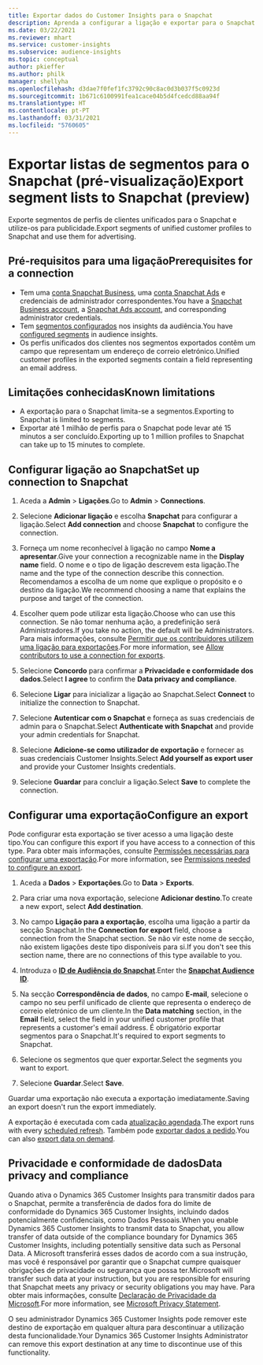 ```yaml
---
title: Exportar dados do Customer Insights para o Snapchat
description: Aprenda a configurar a ligação e exportar para o Snapchat.
ms.date: 03/22/2021
ms.reviewer: mhart
ms.service: customer-insights
ms.subservice: audience-insights
ms.topic: conceptual
author: pkieffer
ms.author: philk
manager: shellyha
ms.openlocfilehash: d3dae7f0fef1fc3792c90c8ac0d3b037f5c0923d
ms.sourcegitcommit: 1b671c6100991fea1cace04b5d4fcedcd88aa94f
ms.translationtype: HT
ms.contentlocale: pt-PT
ms.lasthandoff: 03/31/2021
ms.locfileid: "5760605"
---
```

# <a name="export-segment-lists-to-snapchat-preview"></a><span data-ttu-id="7aceb-103">Exportar listas de segmentos para o Snapchat (pré-visualização)</span><span class="sxs-lookup"><span data-stu-id="7aceb-103">Export segment lists to Snapchat (preview)</span></span>

<span data-ttu-id="7aceb-104">Exporte segmentos de perfis de clientes unificados para o Snapchat e utilize-os para publicidade.</span><span class="sxs-lookup"><span data-stu-id="7aceb-104">Export segments of unified customer profiles to Snapchat and use them for advertising.</span></span> 

## <a name="prerequisites-for-a-connection"></a><span data-ttu-id="7aceb-105">Pré-requisitos para uma ligação</span><span class="sxs-lookup"><span data-stu-id="7aceb-105">Prerequisites for a connection</span></span>

-   <span data-ttu-id="7aceb-106">Tem uma [conta Snapchat Business](https://business.snapchat.com/), uma [conta Snapchat Ads](https://ads.snapchat.com/) e credenciais de administrador correspondentes.</span><span class="sxs-lookup"><span data-stu-id="7aceb-106">You have a [Snapchat Business account](https://business.snapchat.com/), a [Snapchat Ads account](https://ads.snapchat.com/), and corresponding administrator credentials.</span></span>
-   <span data-ttu-id="7aceb-107">Tem [segmentos configurados](segments.md) nos insights da audiência.</span><span class="sxs-lookup"><span data-stu-id="7aceb-107">You have [configured segments](segments.md) in audience insights.</span></span>
-   <span data-ttu-id="7aceb-108">Os perfis unificados dos clientes nos segmentos exportados contêm um campo que representam um endereço de correio eletrónico.</span><span class="sxs-lookup"><span data-stu-id="7aceb-108">Unified customer profiles in the exported segments contain a field representing an email address.</span></span>

## <a name="known-limitations"></a><span data-ttu-id="7aceb-109">Limitações conhecidas</span><span class="sxs-lookup"><span data-stu-id="7aceb-109">Known limitations</span></span>

- <span data-ttu-id="7aceb-110">A exportação para o Snapchat limita-se a segmentos.</span><span class="sxs-lookup"><span data-stu-id="7aceb-110">Exporting to Snapchat is limited to segments.</span></span>
- <span data-ttu-id="7aceb-111">Exportar até 1 milhão de perfis para o Snapchat pode levar até 15 minutos a ser concluído.</span><span class="sxs-lookup"><span data-stu-id="7aceb-111">Exporting up to 1 million profiles to Snapchat can take up to 15 minutes to complete.</span></span> 

## <a name="set-up-connection-to-snapchat"></a><span data-ttu-id="7aceb-112">Configurar ligação ao Snapchat</span><span class="sxs-lookup"><span data-stu-id="7aceb-112">Set up connection to Snapchat</span></span>

1. <span data-ttu-id="7aceb-113">Aceda a **Admin** > **Ligações**.</span><span class="sxs-lookup"><span data-stu-id="7aceb-113">Go to **Admin** > **Connections**.</span></span>

1. <span data-ttu-id="7aceb-114">Selecione **Adicionar ligação** e escolha **Snapchat** para configurar a ligação.</span><span class="sxs-lookup"><span data-stu-id="7aceb-114">Select **Add connection** and choose **Snapchat** to configure the connection.</span></span>

1. <span data-ttu-id="7aceb-115">Forneça um nome reconhecível à ligação no campo **Nome a apresentar**.</span><span class="sxs-lookup"><span data-stu-id="7aceb-115">Give your connection a recognizable name in the **Display name** field.</span></span> <span data-ttu-id="7aceb-116">O nome e o tipo de ligação descrevem esta ligação.</span><span class="sxs-lookup"><span data-stu-id="7aceb-116">The name and the type of the connection describe this connection.</span></span> <span data-ttu-id="7aceb-117">Recomendamos a escolha de um nome que explique o propósito e o destino da ligação.</span><span class="sxs-lookup"><span data-stu-id="7aceb-117">We recommend choosing a name that explains the purpose and target of the connection.</span></span>

1. <span data-ttu-id="7aceb-118">Escolher quem pode utilizar esta ligação.</span><span class="sxs-lookup"><span data-stu-id="7aceb-118">Choose who can use this connection.</span></span> <span data-ttu-id="7aceb-119">Se não tomar nenhuma ação, a predefinição será Administradores.</span><span class="sxs-lookup"><span data-stu-id="7aceb-119">If you take no action, the default will be Administrators.</span></span> <span data-ttu-id="7aceb-120">Para mais informações, consulte [Permitir que os contribuidores utilizem uma ligação para exportações](connections.md#allow-contributors-to-use-a-connection-for-exports).</span><span class="sxs-lookup"><span data-stu-id="7aceb-120">For more information, see [Allow contributors to use a connection for exports](connections.md#allow-contributors-to-use-a-connection-for-exports).</span></span>

1. <span data-ttu-id="7aceb-121">Selecione **Concordo** para confirmar a **Privacidade e conformidade dos dados**.</span><span class="sxs-lookup"><span data-stu-id="7aceb-121">Select **I agree** to confirm the **Data privacy and compliance**.</span></span>

1. <span data-ttu-id="7aceb-122">Selecione **Ligar** para inicializar a ligação ao Snapchat.</span><span class="sxs-lookup"><span data-stu-id="7aceb-122">Select **Connect** to initialize the connection to Snapchat.</span></span>

1. <span data-ttu-id="7aceb-123">Selecione **Autenticar com o Snapchat** e forneça as suas credenciais de admin para o Snapchat.</span><span class="sxs-lookup"><span data-stu-id="7aceb-123">Select **Authenticate with Snapchat** and provide your admin credentials for Snapchat.</span></span> 

1. <span data-ttu-id="7aceb-124">Selecione **Adicione-se como utilizador de exportação** e fornecer as suas credenciais Customer Insights.</span><span class="sxs-lookup"><span data-stu-id="7aceb-124">Select **Add yourself as export user** and provide your Customer Insights credentials.</span></span>

1. <span data-ttu-id="7aceb-125">Selecione **Guardar** para concluir a ligação.</span><span class="sxs-lookup"><span data-stu-id="7aceb-125">Select **Save** to complete the connection.</span></span>

## <a name="configure-an-export"></a><span data-ttu-id="7aceb-126">Configurar uma exportação</span><span class="sxs-lookup"><span data-stu-id="7aceb-126">Configure an export</span></span>

<span data-ttu-id="7aceb-127">Pode configurar esta exportação se tiver acesso a uma ligação deste tipo.</span><span class="sxs-lookup"><span data-stu-id="7aceb-127">You can configure this export if you have access to a connection of this type.</span></span> <span data-ttu-id="7aceb-128">Para obter mais informações, consulte [Permissões necessárias para configurar uma exportação](export-destinations.md#set-up-a-new-export).</span><span class="sxs-lookup"><span data-stu-id="7aceb-128">For more information, see [Permissions needed to configure an export](export-destinations.md#set-up-a-new-export).</span></span>

1. <span data-ttu-id="7aceb-129">Aceda a **Dados** > **Exportações**.</span><span class="sxs-lookup"><span data-stu-id="7aceb-129">Go to **Data** > **Exports**.</span></span>

1. <span data-ttu-id="7aceb-130">Para criar uma nova exportação, selecione **Adicionar destino**.</span><span class="sxs-lookup"><span data-stu-id="7aceb-130">To create a new export, select **Add destination**.</span></span>

1. <span data-ttu-id="7aceb-131">No campo **Ligação para a exportação**, escolha uma ligação a partir da secção Snapchat.</span><span class="sxs-lookup"><span data-stu-id="7aceb-131">In the **Connection for export** field, choose a connection from the Snapchat section.</span></span> <span data-ttu-id="7aceb-132">Se não vir este nome de secção, não existem ligações deste tipo disponíveis para si.</span><span class="sxs-lookup"><span data-stu-id="7aceb-132">If you don't see this section name, there are no connections of this type available to you.</span></span>

1. <span data-ttu-id="7aceb-133">Introduza o [**ID de Audiência do Snapchat**](https://businesshelp.snapchat.com/s/article/custom-audiences).</span><span class="sxs-lookup"><span data-stu-id="7aceb-133">Enter the [**Snapchat Audience ID**](https://businesshelp.snapchat.com/s/article/custom-audiences).</span></span>

1. <span data-ttu-id="7aceb-134">Na secção **Correspondência de dados**, no campo **E-mail**, selecione o campo no seu perfil unificado de cliente que representa o endereço de correio eletrónico de um cliente.</span><span class="sxs-lookup"><span data-stu-id="7aceb-134">In the **Data matching** section, in the **Email** field, select the field in your unified customer profile that represents a customer's email address.</span></span> <span data-ttu-id="7aceb-135">É obrigatório exportar segmentos para o Snapchat.</span><span class="sxs-lookup"><span data-stu-id="7aceb-135">It's required to export segments to Snapchat.</span></span>

1. <span data-ttu-id="7aceb-136">Selecione os segmentos que quer exportar.</span><span class="sxs-lookup"><span data-stu-id="7aceb-136">Select the segments you want to export.</span></span> 

1. <span data-ttu-id="7aceb-137">Selecione **Guardar**.</span><span class="sxs-lookup"><span data-stu-id="7aceb-137">Select **Save**.</span></span>

<span data-ttu-id="7aceb-138">Guardar uma exportação não executa a exportação imediatamente.</span><span class="sxs-lookup"><span data-stu-id="7aceb-138">Saving an export doesn't run the export immediately.</span></span>

<span data-ttu-id="7aceb-139">A exportação é executada com cada [atualização agendada](system.md#schedule-tab).</span><span class="sxs-lookup"><span data-stu-id="7aceb-139">The export runs with every [scheduled refresh](system.md#schedule-tab).</span></span> <span data-ttu-id="7aceb-140">Também pode [exportar dados a pedido](export-destinations.md#run-exports-on-demand).</span><span class="sxs-lookup"><span data-stu-id="7aceb-140">You can also [export data on demand](export-destinations.md#run-exports-on-demand).</span></span> 


## <a name="data-privacy-and-compliance"></a><span data-ttu-id="7aceb-141">Privacidade e conformidade de dados</span><span class="sxs-lookup"><span data-stu-id="7aceb-141">Data privacy and compliance</span></span>

<span data-ttu-id="7aceb-142">Quando ativa o Dynamics 365 Customer Insights para transmitir dados para o Snapchat, permite a transferência de dados fora do limite de conformidade do Dynamics 365 Customer Insights, incluindo dados potencialmente confidenciais, como Dados Pessoais.</span><span class="sxs-lookup"><span data-stu-id="7aceb-142">When you enable Dynamics 365 Customer Insights to transmit data to Snapchat, you allow transfer of data outside of the compliance boundary for Dynamics 365 Customer Insights, including potentially sensitive data such as Personal Data.</span></span> <span data-ttu-id="7aceb-143">A Microsoft transferirá esses dados de acordo com a sua instrução, mas você é responsável por garantir que o Snapchat cumpre quaisquer obrigações de privacidade ou segurança que possa ter.</span><span class="sxs-lookup"><span data-stu-id="7aceb-143">Microsoft will transfer such data at your instruction, but you are responsible for ensuring that Snapchat meets any privacy or security obligations you may have.</span></span> <span data-ttu-id="7aceb-144">Para obter mais informações, consulte [Declaração de Privacidade da Microsoft](https://go.microsoft.com/fwlink/?linkid=396732).</span><span class="sxs-lookup"><span data-stu-id="7aceb-144">For more information, see [Microsoft Privacy Statement](https://go.microsoft.com/fwlink/?linkid=396732).</span></span>

<span data-ttu-id="7aceb-145">O seu administrador Dynamics 365 Customer Insights pode remover este destino de exportação em qualquer altura para descontinuar a utilização desta funcionalidade.</span><span class="sxs-lookup"><span data-stu-id="7aceb-145">Your Dynamics 365 Customer Insights Administrator can remove this export destination at any time to discontinue use of this functionality.</span></span>
